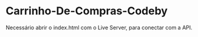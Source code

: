 ﻿# Carrinho-De-Compras-Codeby

Necessário abrir o index.html com o Live Server, para conectar com a API.

